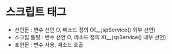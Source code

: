# 스크립트 태그

- 선언문		: 변수 선언 O, 메소드 정의 O(__jspService() 외부 선언)
- 스크립 틀릿	: 변수 선언 O, 메소드 정의 X(__jspService() 내부 선언)
- 표현문		: 변수 사용, 메소드 호출